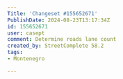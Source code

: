 ```yaml
---
Title: 'Changeset #155652671'
PublishDate: 2024-08-23T13:17:34Z
id: 155652671
user: casept
comment: Determine roads lane count
created_by: StreetComplete 58.2
tags:
- Montenegro

---
```

